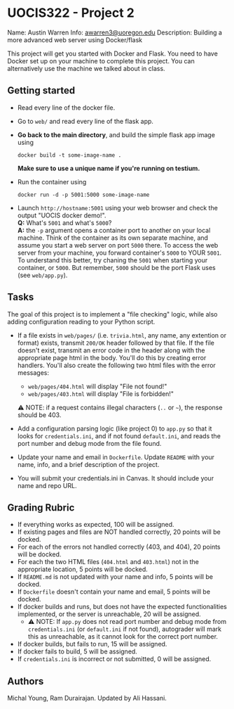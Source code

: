 # UOCIS322 - Project 2 #
Name: Austin Warren
Info: awarren3@uoregon.edu
Description: Building a more advanced web server using Docker/flask

This project will get you started with Docker and Flask. You need to have Docker set up on your machine to complete this project. You can alternatively use the machine we talked about in class.

## Getting started

* Read every line of the docker file.

* Go to `web/`  and read every line of the flask app.

* **Go back to the main directory**, and build the simple flask app image using

  ```
  docker build -t some-image-name .
  ```
  **Make sure to use a unique name if you're running on testium.**
* Run the container using

  ```
  docker run -d -p 5001:5000 some-image-name
  ```

* Launch `http://hostname:5001` using your web browser and check the output "UOCIS docker demo!".<br>
**Q:** What's `5001` and what's `5000`?<br>
**A:** the `-p` argument opens a container port to another on your local machine. Think of the container as its own separate machine, and assume you start a web server on port `5000` there. To access the web server from your machine, you forward container's `5000` to YOUR `5001`.<br>
To understand this better, try chaning the `5001` when starting your container, or `5000`. But remember, `5000` should be the port Flask uses (see `web/app.py`).

## Tasks

The goal of this project is to implement a "file checking" logic, while also adding configuration reading to your Python script.

* If a file exists in `web/pages/` (i.e. `trivia.html`, any name, any extention or format) exists, transmit `200/OK` header followed by that file. If the file doesn't exist, transmit an error code in the header along with the appropriate page html in the body. You'll do this by creating error handlers. You'll also create the following two html files with the error messages:
    * `web/pages/404.html` will display "File not found!"
    * `web/pages/403.html` will display "File is forbidden!"

    ⚠️ NOTE: if a request contains illegal characters (`..` or `~`), the response should be 403.

* Add a configuration parsing logic (like project 0) to `app.py` so that it looks for `credentials.ini`, and if not found `default.ini`, and reads the port number and debug mode from the file found.

* Update your name and email in `Dockerfile`. Update `README` with your name, info, and a brief description of the project.

* You will submit your credentials.ini in Canvas. It should include your name and repo URL.


## Grading Rubric

* If everything works as expected, 100 will be assigned.
* If existing pages and files are NOT handled correctly, 20 points will be docked.
* For each of the errors not handled correctly (403, and 404), 20 points will be docked.
* For each the two HTML files (`404.html` and `403.html`) not in the appropriate location, 5 points will be docked.
* If `README.md` is not updated with your name and info, 5 points will be docked.
* If `Dockerfile` doesn't contain your name and email, 5 points will be docked.
* If docker builds and runs, but does not have the expected functionalities implemented, or the server is unreachable, 20 will be assigned.
	* ⚠️ NOTE: If `app.py` does not read port number and debug mode from `credentials.ini` (or `default.ini` if not found), autograder will mark this as unreachable, as it cannot look for the correct port number.
* If docker builds, but fails to run, 15 will be assigned.
* If docker fails to build, 5 will be assigned.
* If `credentials.ini` is incorrect or not submitted, 0 will be assigned.

## Authors

Michal Young, Ram Durairajan. Updated by Ali Hassani.
